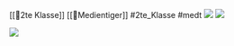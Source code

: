 [[🥲2te Klasse]] [[🫠Medientiger]] #2te_Klasse #medt 
![](Gestaltung%20von%20Webseiten.excalidraw.svg)
![](Optimieren%20und%20Komprimieren.excalidraw.svg)

![](Audio.excalidraw.svg)